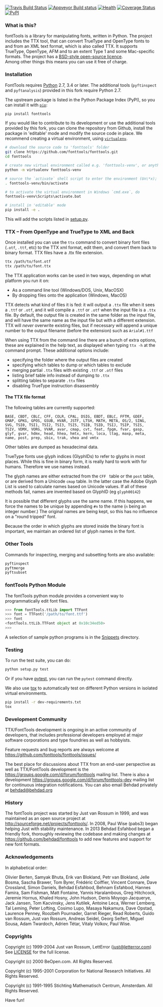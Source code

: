 [![Travis Build Status](https://travis-ci.org/fonttools/fonttools.svg)](https://travis-ci.org/fonttools/fonttools)
[![Appveyor Build status](https://ci.appveyor.com/api/projects/status/0f7fmee9as744sl7/branch/master?svg=true)](https://ci.appveyor.com/project/fonttools/fonttools/branch/master)
[![Health](https://landscape.io/github/behdad/fonttools/master/landscape.svg?style=flat)](https://landscape.io/github/behdad/fonttools/master)
[![Coverage Status](https://coveralls.io/repos/github/fonttools/fonttools/badge.svg?branch=master)](https://coveralls.io/github/fonttools/fonttools?branch=master)
[![PyPI](https://img.shields.io/pypi/v/fonttools.svg)](https://pypi.org/project/FontTools)

### What is this?

fontTools is a library for manipulating fonts, written in Python. 
The project includes the TTX tool, that can convert TrueType and OpenType fonts to and from an XML text format, which is also called TTX.
It supports TrueType, OpenType, AFM and to an extent Type 1 and some Mac-specific formats.
The project has a [BSD-style open-source licence](LICENSE).  
Among other things this means you can use it free of charge. 

### Installation

FontTools requires [Python](http://www.python.org/download/) 2.7, 3.4 or later. The additional tools (`pyftinspect` and `pyftanalysis`) provided in this fork require Python 2.7.

The upstream package is listed in the Python Package Index (PyPI), so you can install it with [`pip`](https://pip.pypa.io):

```sh
pip install fonttools
```

If you would like to contribute to its development or use the additional tools provided by this fork, you can clone the repository from Github, install the package in 'editable' mode and modify the source code in place. We recommend creating a virtual environment, using [`virtualenv`](https://virtualenv.pypa.io).

```sh
# download the source code to 'fonttools' folder
git clone https://github.com/fonttools/fonttools.git
cd fonttools

# create new virtual environment called e.g. 'fonttools-venv', or anything you like
python -m virtualenv fonttools-venv

# source the `activate` shell script to enter the environment (Un\*x); to exit, just type `deactivate`
. fonttools-venv/bin/activate

# to activate the virtual environment in Windows `cmd.exe`, do
fonttools-venv\Scripts\activate.bat

# install in 'editable' mode
pip install -e .
```

This will add the scripts listed in [setup.py](https://github.com/wenzhuman/fonttools/blob/master/setup.py#L70).

### TTX – From OpenType and TrueType to XML and Back

Once installed you can use the `ttx` command to convert binary font files (`.otf`, `.ttf`, etc) to the TTX xml format, edit them, and convert them back to binary format. 
TTX files have a .ttx file extension.

```sh
ttx /path/to/font.otf
ttx /path/to/font.ttx
```

The TTX application works can be used in two ways, depending on what platform you run it on:

* As a command line tool (Windows/DOS, Unix, MacOSX)
* By dropping files onto the application (Windows, MacOS)

TTX detects what kind of files it is fed: it will output a `.ttx` file when it sees a `.ttf` or `.otf`, and it will compile a `.ttf` or `.otf` when the input file is a `.ttx` file. 
By default, the output file is created in the same folder as the input file, and will have the same name as the input file but with a different extension. 
TTX will _never_ overwrite existing files, but if necessary will append a unique number to the output filename (before the extension) such as `Arial#1.ttf`

When using TTX from the command line there are a bunch of extra options, these are explained in the help text, as displayed when typing `ttx -h` at the command prompt. 
These additional options include:

* specifying the folder where the output files are created
* specifying which tables to dump or which tables to exclude
* merging partial `.ttx` files with existing `.ttf` or `.otf` files
* listing brief table info instead of dumping to `.ttx`
* splitting tables to separate `.ttx` files
* disabling TrueType instruction disassembly

#### The TTX file format

The following tables are currently supported:
<!-- begin table list -->
    BASE, CBDT, CBLC, CFF, COLR, CPAL, DSIG, EBDT, EBLC, FFTM, GDEF,
    GMAP, GPKG, GPOS, GSUB, HVAR, JSTF, LTSH, MATH, META, OS/2, SING,
    SVG, TSI0, TSI1, TSI2, TSI3, TSI5, TSIB, TSID, TSIJ, TSIP, TSIS,
    TSIV, VDMX, VORG, VVAR, avar, cmap, cvt, feat, fpgm, fvar, gasp,
    glyf, gvar, hdmx, head, hhea, hmtx, kern, loca, ltag, maxp, meta,
    name, post, prep, sbix, trak, vhea and vmtx
<!-- end table list -->
Other tables are dumped as hexadecimal data.

TrueType fonts use glyph indices (GlyphIDs) to refer to glyphs in most places.
While this is fine in binary form, it is really hard to work with for humans. 
Therefore we use names instead.

The glyph names are either extracted from the `CFF ` table or the `post` table, or are derived from a Unicode `cmap` table. 
In the latter case the Adobe Glyph List is used to calculate names based on Unicode values. 
If all of these methods fail, names are invented based on GlyphID (eg `glyph00142`)

It is possible that different glyphs use the same name. 
If this happens, we force the names to be unique by appending `#n` to the name (`n` being an integer number.)
The original names are being kept, so this has no influence on a "round tripped" font.

Because the order in which glyphs are stored inside the binary font is important, we maintain an ordered list of glyph names in the font.

### Other Tools

Commands for inspecting, merging and subsetting fonts are also available:

```sh
pyftinspect
pyftmerge
pyftsubset
```

### fontTools Python Module

The fontTools python module provides a convenient way to programmatically edit font files.

```py
>>> from fontTools.ttLib import TTFont
>>> font = TTFont('/path/to/font.ttf')
>>> font
<fontTools.ttLib.TTFont object at 0x10c34ed50>
>>>
```

A selection of sample python programs is in the [Snippets](https://github.com/fonttools/fonttools/blob/master/Snippets/) directory. 

### Testing

To run the test suite, you can do:

```sh
python setup.py test
```

Or if you have [pytest](http://docs.pytest.org/en/latest/), you can run the `pytest` command directly.

We also use [tox](https://testrun.org/tox/latest/) to automatically test on different Python versions in isolated virtual environments.

```sh
pip install -r dev-requirements.txt
tox
```

### Development Community

TTX/FontTools development is ongoing in an active community of developers, that includes professional developers employed at major software corporations and type foundries as well as hobbyists. 

Feature requests and bug reports are always welcome at <https://github.com/fonttools/fonttools/issues/>

The best place for discussions about TTX from an end-user perspective as well as TTX/FontTools development is the <https://groups.google.com/d/forum/fonttools> mailing list.
There is also a development <https://groups.google.com/d/forum/fonttools-dev> mailing list for continuous integration notifications.
You can also email Behdad privately at <behdad@behdad.org>

### History

The fontTools project was started by Just van Rossum in 1999, and was maintained as an open source project at <http://sourceforge.net/projects/fonttools/>.
In 2008, Paul Wise (pabs3) began helping Just with stability maintenance.
In 2013 Behdad Esfahbod began a friendly fork, thoroughly reviewing the codebase and making changes at <https://github.com/behdad/fonttools> to add new features and support for new font formats.

### Acknowledgements

In alphabetical order:

Olivier Berten,
Samyak Bhuta,
Erik van Blokland, 
Petr van Blokland, 
Jelle Bosma, 
Sascha Brawer,
Tom Byrer,
Frédéric Coiffier,
Vincent Connare, 
Dave Crossland,
Simon Daniels, 
Behdad Esfahbod,
Behnam Esfahbod,
Hannes Famira, 
Sam Fishman,
Matt Fontaine,
Yannis Haralambous, 
Greg Hitchcock, 
Jeremie Hornus,
Khaled Hosny,
John Hudson,
Denis Moyogo Jacquerye,
Jack Jansen, 
Tom Kacvinsky, 
Jens Kutilek,
Antoine Leca, 
Werner Lemberg, 
Tal Leming,
Peter Lofting, 
Cosimo Lupo,
Masaya Nakamura,
Dave Opstad, 
Laurence Penney, 
Roozbeh Pournader,
Garret Rieger,
Read Roberts, 
Guido van Rossum, 
Just van Rossum, 
Andreas Seidel, 
Georg Seifert,
Miguel Sousa,
Adam Twardoch,
Adrien Tétar,
Vitaly Volkov,
Paul Wise.

### Copyrights

Copyright (c) 1999-2004 Just van Rossum, LettError (just@letterror.com)  
See [LICENSE](LICENSE) for the full license.

Copyright (c) 2000 BeOpen.com. 
All Rights Reserved.

Copyright (c) 1995-2001 Corporation for National Research Initiatives. 
All Rights Reserved.

Copyright (c) 1991-1995 Stichting Mathematisch Centrum, Amsterdam. 
All Rights Reserved.

Have fun!
